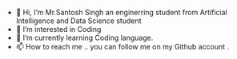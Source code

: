 - 👋 Hi, I’m Mr.Santosh Singh an enginerring student from Artificial Intelligence and Data Science student
- 👀 I’m interested in Coding
- 🌱 I’m currently learning Coding language.
- 📫 How to reach me .. you can follow me on my Github account .


